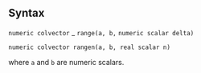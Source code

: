 ## Syntax

`numeric colvector`<span class="nowrap"> _ `range(a, b,`
`numeric scalar delta)`

`numeric colvector rangen(a, b, real scalar n)`

where `a` and `b` are numeric scalars.
